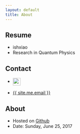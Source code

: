 ```yaml
---
layout: default
title: About
---
```


## Resume

* ishxiao
* Research in Quantum Physics

## Contact

 

- <p class="contact">
  <a href="{{site.github.homepage}}/{{site.github.username}}" title="Follow me on Github"><img src="{{site.github.homepage}}/{{site.github.icon}}" width="24" height="24" style="display:inline-block;vertical-align:middle"></a><br/>

- <a href="mailto:{{ site.me.email }}"><span class="glyphicon glyphicon-envelope"></span> {{ site.me.email }}</a>

## About

* Hosted on [Github]({{site.github.homepage}}/{{site.github.username}}/{{site.github.gh-page}})
* Date: Sunday, June 25, 2017
